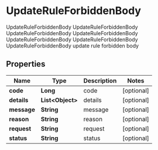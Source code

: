 

# UpdateRuleForbiddenBody

UpdateRuleForbiddenBody UpdateRuleForbiddenBody UpdateRuleForbiddenBody UpdateRuleForbiddenBody UpdateRuleForbiddenBody UpdateRuleForbiddenBody UpdateRuleForbiddenBody update rule forbidden body
## Properties

Name | Type | Description | Notes
------------ | ------------- | ------------- | -------------
**code** | **Long** | code |  [optional]
**details** | **List&lt;Object&gt;** | details |  [optional]
**message** | **String** | message |  [optional]
**reason** | **String** | reason |  [optional]
**request** | **String** | request |  [optional]
**status** | **String** | status |  [optional]



